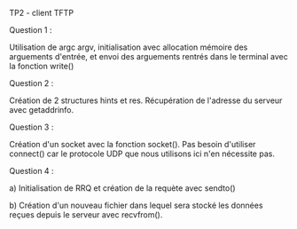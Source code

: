TP2 - client TFTP

Question 1 :

Utilisation de argc argv, initialisation avec allocation mémoire des arguements d'entrée, et envoi des arguements rentrés dans le terminal avec la fonction write()


Question 2 :

Création de 2 structures hints et res. Récupération de l'adresse du serveur avec getaddrinfo.


Question 3 :

Création d'un socket avec la fonction socket(). 
Pas besoin d'utiliser connect() car le protocole UDP que nous utilisons ici n'en nécessite pas.


Question 4 :

a) Initialisation de RRQ et création de la requète avec sendto()

b) Création d'un nouveau fichier dans lequel sera stocké les données reçues depuis le serveur avec recvfrom().



